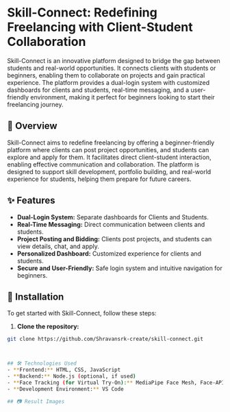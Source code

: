 # Skill-Connect: Redefining Freelancing with Client-Student Collaboration  

Skill-Connect is an innovative platform designed to bridge the gap between students and real-world opportunities. It connects clients with students or beginners, enabling them to collaborate on projects and gain practical experience. The platform provides a dual-login system with customized dashboards for clients and students, real-time messaging, and a user-friendly environment, making it perfect for beginners looking to start their freelancing journey.  

## 🚀 Overview  

Skill-Connect aims to redefine freelancing by offering a beginner-friendly platform where clients can post project opportunities, and students can explore and apply for them. It facilitates direct client-student interaction, enabling effective communication and collaboration. The platform is designed to support skill development, portfolio building, and real-world experience for students, helping them prepare for future careers.  

## ✨ Features  
- **Dual-Login System:** Separate dashboards for Clients and Students.  
- **Real-Time Messaging:** Direct communication between clients and students.  
- **Project Posting and Bidding:** Clients post projects, and students can view details, chat, and apply.  
- **Personalized Dashboard:** Customized experience for clients and students.  
- **Secure and User-Friendly:** Safe login system and intuitive navigation for beginners.


## 🔧 Installation  
To get started with Skill-Connect, follow these steps:  

1. **Clone the repository:**  
```bash
git clone https://github.com/Shravansrk-create/skill-connect.git



## 🛠️ Technologies Used  
- **Frontend:** HTML, CSS, JavaScript  
- **Backend:** Node.js (optional, if used)  
- **Face Tracking (for Virtual Try-On):** MediaPipe Face Mesh, Face-API.js  
- **Development Environment:** VS Code  

## 📷 Result Images  

